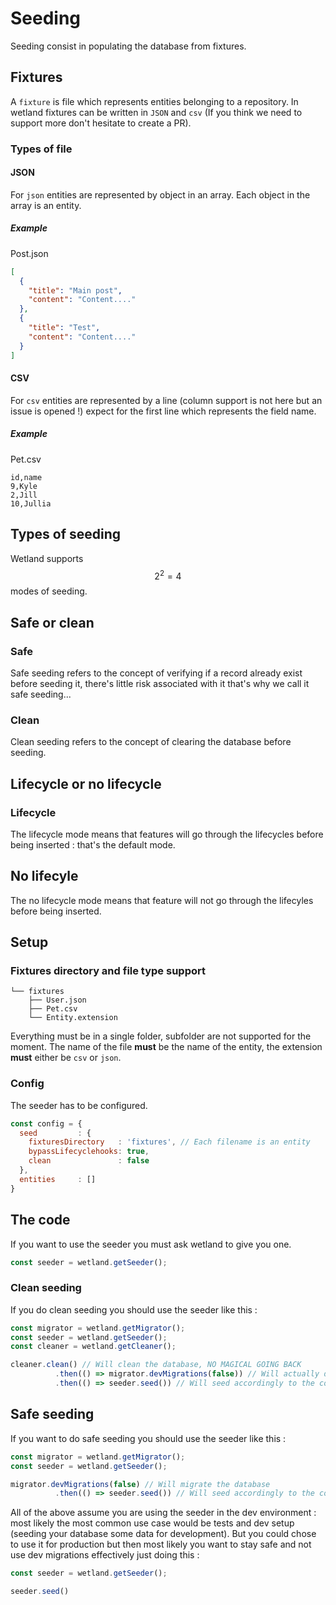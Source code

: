 # Seeding

Seeding consist in populating the database from fixtures.

## Fixtures

A `fixture` is file which represents entities belonging to a repository.
In wetland fixtures can be written in `JSON` and `csv` (If you think we need to support more don't hesitate to create a PR).

### Types of file

#### JSON

For `json` entities are represented by object in an array. Each object in the array is an entity.

##### Example

Post.json
```json
[
  {
    "title": "Main post",
    "content": "Content...."
  },
  {
    "title": "Test",
    "content": "Content...."
  }
]
```

#### CSV

For `csv` entities are represented by a line (column support is not here but an issue is opened !) expect for the first line which represents the field name.

##### Example

Pet.csv
```csv
id,name
9,Kyle
2,Jill
10,Jullia
```

## Types of seeding

Wetland supports $$2^2 = 4$$ modes of seeding.

## Safe or clean

### Safe

Safe seeding refers to the concept of verifying if a record already exist before seeding it, there's little risk associated with it that's why we call it safe seeding...

### Clean
Clean seeding refers to the concept of clearing the database before seeding.

## Lifecycle or no lifecycle

### Lifecycle

The lifecycle mode means that features will go through the lifecycles before being inserted : that's the default mode.

## No lifecyle

The no lifecycle mode means that feature will not go through the lifecyles before being inserted.


## Setup

### Fixtures directory and file type support

```
└── fixtures 
    ├── User.json
    ├── Pet.csv
    └── Entity.extension
```

Everything must be in a single folder, subfolder are not supported for the moment.
The name of the file **must** be the name of the entity, the extension **must** either be `csv` or `json`.

### Config

The seeder has to be configured.

```js
const config = {
  seed         : {
    fixturesDirectory   : 'fixtures', // Each filename is an entity
    bypassLifecyclehooks: true,
    clean               : false
  },
  entities     : []
}
```

## The code

If you want to use the seeder you must ask wetland to give you one.

```js
const seeder = wetland.getSeeder();
```

### Clean seeding

If you do clean seeding you should use the seeder like this :

```js
const migrator = wetland.getMigrator();
const seeder = wetland.getSeeder();
const cleaner = wetland.getCleaner();

cleaner.clean() // Will clean the database, NO MAGICAL GOING BACK
          .then(() => migrator.devMigrations(false)) // Will actually do the migrations : needed here because the clean method wipes the database entirely
          .then(() => seeder.seed()) // Will seed accordingly to the configuration you gave wetland
```

## Safe seeding

If you want to do safe seeding you should use the seeder like this :

```js
const migrator = wetland.getMigrator();
const seeder = wetland.getSeeder();

migrator.devMigrations(false) // Will migrate the database
          .then(() => seeder.seed()) // Will seed accordingly to the configuration you gave wetland
```

All of the above assume you are using the seeder in the dev environment : most likely the most common use case would be tests and dev setup (seeding your database some data for development). But you could chose to use it for production but then most likely you want to stay safe and not use dev migrations effectively just doing this :

```js
const seeder = wetland.getSeeder();

seeder.seed()
```

